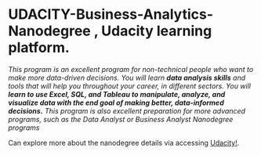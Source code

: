 # **UDACITY-Business-Analytics-Nanodegree** , Udacity learning platform.

_This program is an excellent program for non-technical people who want to make more data-driven decisions.
You will learn **data analysis skills** and tools that will help you throughout your career, in different sectors.
You will **learn to use Excel, SQL, and Tableau to manipulate, analyze, and visualize data with the end goal of making better, data-informed decisions.** 
This program is also excellent preparation for more advanced programs, such as the Data Analyst or Business  Analyst Nanodegree programs_

Can explore more about the nanodegree details via accessing [Udacity!](https://www.udacity.com/).
 
